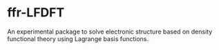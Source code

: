 # ffr-LFDFT

An experimental package to solve electronic structure based on density functional theory
using Lagrange basis functions.


